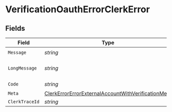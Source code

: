 # VerificationOauthErrorClerkError


## Fields

| Field                                                                                                                               | Type                                                                                                                                | Required                                                                                                                            | Description                                                                                                                         | Example                                                                                                                             |
| ----------------------------------------------------------------------------------------------------------------------------------- | ----------------------------------------------------------------------------------------------------------------------------------- | ----------------------------------------------------------------------------------------------------------------------------------- | ----------------------------------------------------------------------------------------------------------------------------------- | ----------------------------------------------------------------------------------------------------------------------------------- |
| `Message`                                                                                                                           | *string*                                                                                                                            | :heavy_check_mark:                                                                                                                  | N/A                                                                                                                                 | Invalid input                                                                                                                       |
| `LongMessage`                                                                                                                       | *string*                                                                                                                            | :heavy_check_mark:                                                                                                                  | N/A                                                                                                                                 | The input provided does not meet the requirements.                                                                                  |
| `Code`                                                                                                                              | *string*                                                                                                                            | :heavy_check_mark:                                                                                                                  | N/A                                                                                                                                 | 400_bad_request                                                                                                                     |
| `Meta`                                                                                                                              | [ClerkErrorErrorExternalAccountWithVerificationMeta](../../Models/Components/ClerkErrorErrorExternalAccountWithVerificationMeta.md) | :heavy_minus_sign:                                                                                                                  | N/A                                                                                                                                 | {}                                                                                                                                  |
| `ClerkTraceId`                                                                                                                      | *string*                                                                                                                            | :heavy_minus_sign:                                                                                                                  | N/A                                                                                                                                 | trace_123456789abcd                                                                                                                 |